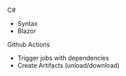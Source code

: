 C# 
- Syntax
- Blazor

Github Actions
 - Trigger jobs with dependencies
 - Create Artifacts (unload/download)